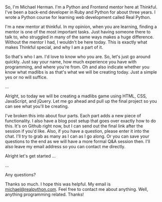 So, I'm Michael Herman. I'm a Python and Frontend mentor here at Thinkful. I've been a back-end developer in Ruby and Python for about three years. I wrote a Python course for learning web development called Real Python.

I'm a new mentor at thinkful. In my opinion, when you are learning, finding a mentor is one of the most important tasks. Just having someone there to talk to, who struggled in many of the same ways makes a huge difference. Without the mentor I had, I wouldn't be here today. This is exactly what makes Thinkful special, and why I am a part of it.

So that's who I am. I'd love to know who you are. So, let's just go around quickly. Just say your name, how much experience you have with programming, and where you're from. Oh and also indicate whether you know what madlibs is as that's what we will be creating today. Just a simple yes or no will suffice. 

...

Alright, so today we will be creating a madlibs game using HTML, CSS, JavaScript, and jQuery. Let me go ahead and pull up the final project so you can see what you'll be creating.

I've broken this into about four parts. Each part adds a new piece of functionality. I also have a blog post setup that goes over exactly how to do this. It's on Github right now, but I can send out the final link after the session if you'd like. Also, if you have a question, please enter it into the chat. I'll try to grab as many as I can as I go along. Or you can save your questions to the end as we will have a more formal Q&A session then. I'll also leave my email address so you can contact me directly.

Alright let's get started ...

...

Any questions?

Thanks so much. I hope this was helpful. My email is michael@realpython.com. Feel free to contact me about anything. Well, anything programming related. Thanks!
